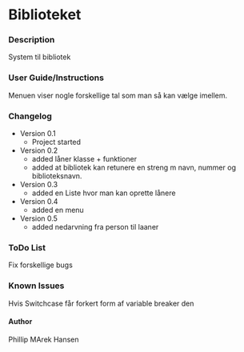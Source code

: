 # Biblioteket
### Description
System til bibliotek
### User Guide/Instructions
Menuen viser nogle forskellige tal som man så kan vælge imellem.
### Changelog
* Version 0.1
  * Project started
* Version 0.2
  * added låner klasse + funktioner
  * added at bibliotek kan retunere en streng m navn, nummer og biblioteksnavn.
* Version 0.3
  * added en Liste hvor man kan oprette lånere
* Version 0.4
  * added en menu
* Version 0.5
  * added nedarvning fra person til laaner
### ToDo List
Fix forskellige bugs
### Known Issues
Hvis Switchcase får forkert form af variable breaker den
#### Author 
Phillip MArek Hansen
